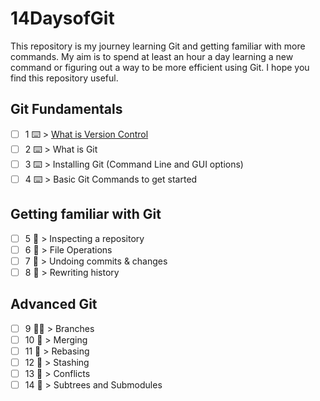 # 14DaysofGit

This repository is my journey learning Git and getting familiar with more commands. My aim is to spend at least an hour a day learning a new command or figuring out a way to be more efficient using Git.  I hope you find this repository useful. 

## Git Fundamentals
- [ ] 1 ⌨️ > [What is Version Control](Resources/day1.md)
- [ ] 2 ⌨️ > What is Git 
- [ ] 3 ⌨️ > Installing Git (Command Line and GUI options) 
- [ ] 4 ⌨️ > Basic Git Commands to get started 

## Getting familiar with Git
- [ ] 5 👀 > Inspecting a repository 
- [ ] 6 👀 > File Operations 
- [ ] 7 👀 > Undoing commits & changes 
- [ ] 8 👀 > Rewriting history 

## Advanced Git
- [ ] 9 🦹‍♀️ > Branches 
- [ ] 10 🦹‍ > Merging 
- [ ] 11 🦹‍ > Rebasing 
- [ ] 12 🦹‍ > Stashing 
- [ ] 13 🦹‍ > Conflicts 
- [ ] 14 🦹‍ > Subtrees and Submodules 
